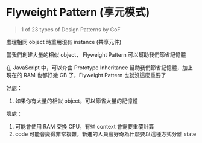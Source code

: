 # Flyweight Pattern (享元模式)

> 1 of 23 types of Design Patterns by GoF

處理相同 object 時重用現有 instance (共享元件)

當我們創建大量的相似 object， Flyweight Pattern 可以幫助我們節省記憶體

在 JavaScript 中，可以介由 Prototype Inheritance 幫助我們節省記憶體，加上現在的 RAM 也都好幾 GB 了，Flyweight Pattern 也就沒這麼重要了

好處：

1. 如果你有大量的相似 object，可以節省大量的記憶體

壞處：

1. 可能會使用 RAM 交換 CPU，有些 context 會需要重覆計算
2. code 可能會變得非常複雜，新進的人員會好奇為什麼要以這種方式分離 state
